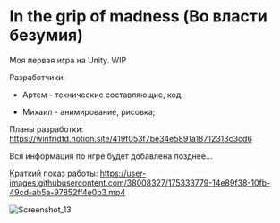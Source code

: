 # In the grip of madness (Во власти безумия)
Моя первая игра на Unity. 
WIP

Разработчики:
- Артем - технические составляющие, код; 

- Михаил - анимирование, рисовка;

Планы разработки:
https://winfridtd.notion.site/419f053f7be34e5891a18712313c3cd6

Вся информация по игре будет добавлена позднее...

Краткий показ работы:
https://user-images.githubusercontent.com/38008327/175333779-14e89f38-10fb-49cd-ab5a-97852ff4e0b3.mp4

![Screenshot_13](https://user-images.githubusercontent.com/38008327/175333821-8e9d585e-a00c-4553-b9be-d73b1104d870.png)
